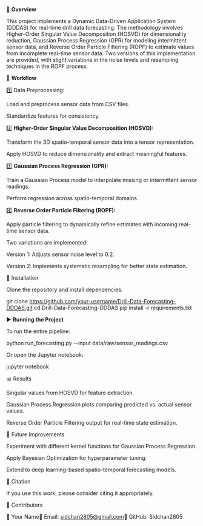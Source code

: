 📌 **Overview**

This project implements a Dynamic Data-Driven Application System (DDDAS) for real-time drill data forecasting. The methodology involves Higher-Order Singular Value Decomposition (HOSVD) for dimensionality reduction, Gaussian Process Regression (GPR) for modeling intermittent sensor data, and Reverse Order Particle Filtering (ROPF) to estimate values from incomplete real-time sensor data. Two versions of this implementation are provided, with slight variations in the noise levels and resampling techniques in the ROPF process.

🚀 **Workflow**

1️⃣ Data Preprocessing:

Load and preprocess sensor data from CSV files.

Standardize features for consistency.

2️⃣ **Higher-Order Singular Value Decomposition (HOSVD):**

Transform the 3D spatio-temporal sensor data into a tensor representation.

Apply HOSVD to reduce dimensionality and extract meaningful features.

3️⃣ **Gaussian Process Regression (GPR):**

Train a Gaussian Process model to interpolate missing or intermittent sensor readings.

Perform regression across spatio-temporal domains.

4️⃣ **Reverse Order Particle Filtering (ROPF):**

Apply particle filtering to dynamically refine estimates with incoming real-time sensor data.

Two variations are implemented:

Version 1: Adjusts sensor noise level to 0.2.

Version 2: Implements systematic resampling for better state estimation.

🔧 Installation

Clone the repository and install dependencies:

git clone https://github.com/your-username/Drill-Data-Forecasting-DDDAS.git
cd Drill-Data-Forecasting-DDDAS
pip install -r requirements.txt

▶️ **Running the Project**

To run the entire pipeline:

python run_forecasting.py --input data/raw/sensor_readings.csv

Or open the Jupyter notebook:

jupyter notebook

📊 Results

Singular values from HOSVD for feature extraction.

Gaussian Process Regression plots comparing predicted vs. actual sensor values.

Reverse Order Particle Filtering output for real-time state estimation.

🔮 Future Improvements

Experiment with different kernel functions for Gaussian Process Regression.

Apply Bayesian Optimization for hyperparameter tuning.

Extend to deep learning-based spatio-temporal forecasting models.

📜 Citation

If you use this work, please consider citing it appropriately.

📌 Contributors

👤 Your Name📧 Email: sidchan2805@gmail.com🔗 GitHub: Sidchan2805

